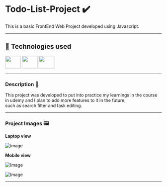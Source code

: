 # Todo-List-Project ✔️

This is a basic FrontEnd Web Project developed using Javascript.

---

## 🚀 **Technologies used**

<div>
  <img  height="40" width="50" src="https://cdn.jsdelivr.net/gh/devicons/devicon@latest/icons/html5/html5-original.svg" />
  
  <img  height="40" width="50" src="https://cdn.jsdelivr.net/gh/devicons/devicon@latest/icons/css3/css3-original.svg" />
      
  <img height="40" width="50" src="https://cdn.jsdelivr.net/gh/devicons/devicon@latest/icons/javascript/javascript-original.svg" />
              
</div>

---

### **Description** 📝

This project was developed to put into practice my learnings in the course in udemy and I plan to add more features to it in the future, <br>
such as search filter and task editing.

---

### **Project Images** 🖼️

<div>
  
  **Laptop view**

  ![image](https://github.com/user-attachments/assets/aacf95dd-0089-408d-acd1-ffc8427bfae9)

  **Mobile view**
  
  ![Image](https://github.com/user-attachments/assets/f59f6478-65bd-46af-ad60-4bfdf75494f4)
  
  ![Image](https://github.com/user-attachments/assets/05485f70-265b-4c2e-a400-7dacc2dd0ccc)

</div>

---
